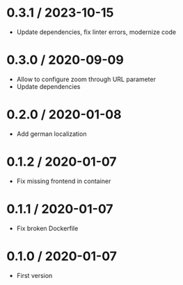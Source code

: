 # 0.3.1 / 2023-10-15

  * Update dependencies, fix linter errors, modernize code

# 0.3.0 / 2020-09-09

  * Allow to configure zoom through URL parameter
  * Update dependencies

# 0.2.0 / 2020-01-08

  * Add german localization

# 0.1.2 / 2020-01-07

  * Fix missing frontend in container

# 0.1.1 / 2020-01-07

  * Fix broken Dockerfile

# 0.1.0 / 2020-01-07

  * First version
